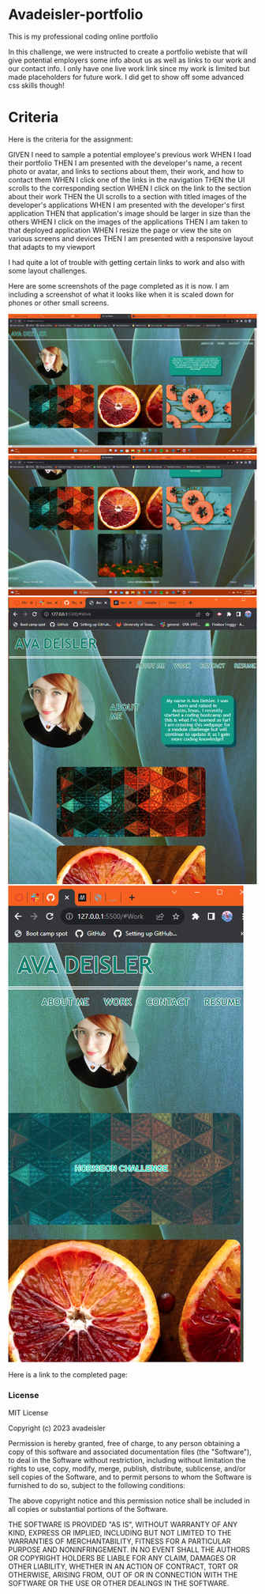 # Avadeisler-portfolio
This is my professional coding online portfolio

In this challenge, we were instructed to create a portfolio webiste that will give potential employers
some info about us as well as links to our work and our contact info.
I only have one live work link since my work is limited but made placeholders for future work.
I did get to show off some advanced css skills though!

# Criteria

Here is the criteria for the assignment:

GIVEN I need to sample a potential employee's previous work
WHEN I load their portfolio
THEN I am presented with the developer's name, a recent photo or avatar, and links to sections about them, their work, and how to contact them
WHEN I click one of the links in the navigation
THEN the UI scrolls to the corresponding section
WHEN I click on the link to the section about their work
THEN the UI scrolls to a section with titled images of the developer's applications
WHEN I am presented with the developer's first application
THEN that application's image should be larger in size than the others
WHEN I click on the images of the applications
THEN I am taken to that deployed application
WHEN I resize the page or view the site on various screens and devices
THEN I am presented with a responsive layout that adapts to my viewport

I had quite a lot of trouble with getting certain links to work and also with some layout challenges.

Here are some screenshots of the page completed as it is now. I am including a screenshot of what it looks like when it is scaled down for phones or other small screens.

![Alt text](<Screenshot (5).png>) ![Alt text](<Screenshot (6).png>) ![Alt text](<Screenshot (7).png>) ![Alt text](<Screenshot (8).png>)

Here is a link to the completed page:

### License

MIT License

Copyright (c) 2023 avadeisler

Permission is hereby granted, free of charge, to any person obtaining a copy of this software and associated documentation files (the "Software"), to deal in the Software without restriction, including without limitation the rights to use, copy, modify, merge, publish, distribute, sublicense, and/or sell copies of the Software, and to permit persons to whom the Software is furnished to do so, subject to the following conditions:

The above copyright notice and this permission notice shall be included in all copies or substantial portions of the Software.

THE SOFTWARE IS PROVIDED "AS IS", WITHOUT WARRANTY OF ANY KIND, EXPRESS OR IMPLIED, INCLUDING BUT NOT LIMITED TO THE WARRANTIES OF MERCHANTABILITY, FITNESS FOR A PARTICULAR PURPOSE AND NONINFRINGEMENT. IN NO EVENT SHALL THE AUTHORS OR COPYRIGHT HOLDERS BE LIABLE FOR ANY CLAIM, DAMAGES OR OTHER LIABILITY, WHETHER IN AN ACTION OF CONTRACT, TORT OR OTHERWISE, ARISING FROM, OUT OF OR IN CONNECTION WITH THE SOFTWARE OR THE USE OR OTHER DEALINGS IN THE SOFTWARE.
